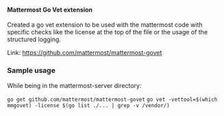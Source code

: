 #### Mattermost Go Vet extension

Created a go vet extension to be used with the mattermost code with specific
checks like the license at the top of the file or the usage of the structured
logging.

Link: https://github.com/mattermost/mattermost-govet

### Sample usage

While being in the mattermost-server directory:

`go get github.com/mattermost/mattermost-govet`
`go vet -vettool=$(which mmgovet) -license $(go list ./... | grep -v /vendor/)`
